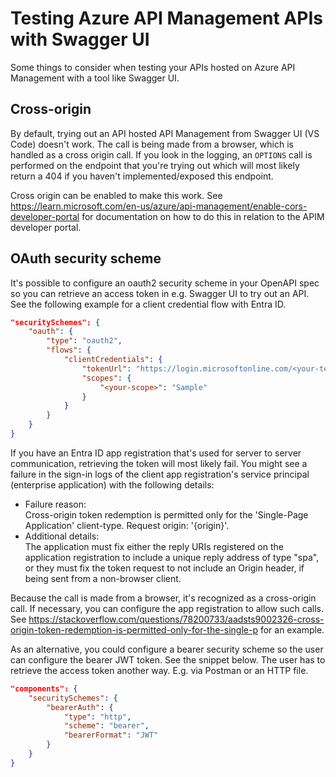 # Testing Azure API Management APIs with Swagger UI

Some things to consider when testing your APIs hosted on Azure API Management with a tool like Swagger UI.

## Cross-origin

By default, trying out an API hosted API Management from Swagger UI (VS Code) doesn't work.
The call is being made from a browser, which is handled as a cross origin call.
If you look in the logging, an `OPTIONS` call is performed on the endpoint that you're trying out which will most likely return a 404 if you haven't implemented/exposed this endpoint.

Cross origin can be enabled to make this work.
See https://learn.microsoft.com/en-us/azure/api-management/enable-cors-developer-portal for documentation on how to do this in relation to the APIM developer portal.


## OAuth security scheme

It's possible to configure an oauth2 security scheme in your OpenAPI spec so you can retrieve an access token in e.g. Swagger UI to try out an API.
See the following example for a client credential flow with Entra ID.

```json
"securitySchemes": {
	"oauth": {
		"type": "oauth2",
		"flows": {
			"clientCredentials": {
				"tokenUrl": "https://login.microsoftonline.com/<your-tenant-id>/oauth2/v2.0/token",
				"scopes": {
					"<your-scope>": "Sample"
				}
			}
		}
	}
}
```

If you have an Entra ID app registration that's used for server to server communication, retrieving the token will most likely fail. 
You might see a failure in the sign-in logs of the client app registration's service principal (enterprise application) with the following details:
- Failure reason:  
  Cross-origin token redemption is permitted only for the 'Single-Page Application' client-type. Request origin: '{origin}'.
- Additional details:  
  The application must fix either the reply URIs registered on the application registration to include a unique reply address of type "spa", or they must fix the token request to not include an Origin header, if being sent from a non-browser client.

Because the call is made from a browser, it's recognized as a cross-origin call. 
If necessary, you can configure the app registration to allow such calls.
See https://stackoverflow.com/questions/78200733/aadsts9002326-cross-origin-token-redemption-is-permitted-only-for-the-single-p for an example.

As an alternative, you could configure a bearer security scheme so the user can configure the bearer JWT token. 
See the snippet below. 
The user has to retrieve the access token another way. E.g. via Postman or an HTTP file.

```json
"components": {
	"securitySchemes": {
		"bearerAuth": {
			"type": "http",
			"scheme": "bearer",
			"bearerFormat": "JWT"
		}
	}
}
```
